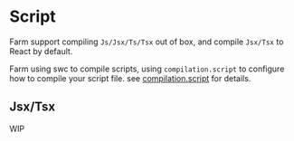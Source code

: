 
# Script
Farm support compiling `Js/Jsx/Ts/Tsx` out of box, and compile `Jsx/Tsx` to React by default.

Farm using swc to compile scripts, using `compilation.script` to configure how to compile your script file. see [compilation.script](/docs/config/farm-config#compilation-options) for details.

## Jsx/Tsx
WIP